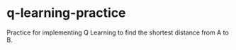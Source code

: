 # q-learning-practice
Practice for implementing Q Learning to find the shortest distance from A to B.
